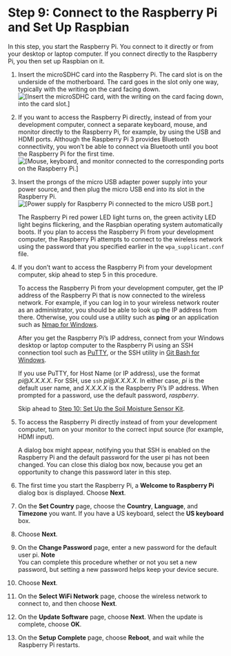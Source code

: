 # Step 9: Connect to the Raspberry Pi and Set Up Raspbian<a name="iot-plant-step9"></a>

In this step, you start the Raspberry Pi\. You connect to it directly or from your desktop or laptop computer\. If you connect directly to the Raspberry Pi, you then set up Raspbian on it\.

1. Insert the microSDHC card into the Raspberry Pi\. The card slot is on the underside of the motherboard\. The card goes in the slot only one way, typically with the writing on the card facing down\.  
![\[Insert the microSDHC card, with the writing on the card facing down, into the card slot.\]](http://docs.aws.amazon.com/iot/latest/developerguide/images/rpi-insert-microsdhc.png)

1. If you want to access the Raspberry Pi directly, instead of from your development computer, connect a separate keyboard, mouse, and monitor directly to the Raspberry Pi, for example, by using the USB and HDMI ports\. Although the Raspberry Pi 3 provides Bluetooth connectivity, you won’t be able to connect via Bluetooth until you boot the Raspberry Pi for the first time\.  
![\[Mouse, keyboard, and monitor connected to the corresponding ports on the Raspberry Pi.\]](http://docs.aws.amazon.com/iot/latest/developerguide/images/rpi-usb-monitor.png)

1. Insert the prongs of the micro USB adapter power supply into your power source, and then plug the micro USB end into its slot in the Raspberry Pi\.  
![\[Power supply for Raspberry Pi connected to the micro USB port.\]](http://docs.aws.amazon.com/iot/latest/developerguide/images/rpi-insert-power.png)

   The Raspberry Pi red power LED light turns on, the green activity LED light begins flickering, and the Raspbian operating system automatically boots\. If you plan to access the Raspberry Pi from your development computer, the Raspberry Pi attempts to connect to the wireless network using the password that you specified earlier in the `wpa_supplicant.conf` file\.

1. If you don’t want to access the Raspberry Pi from your development computer, skip ahead to step 5 in this procedure\.

   To access the Raspberry Pi from your development computer, get the IP address of the Raspberry Pi that is now connected to the wireless network\. For example, if you can log in to your wireless network router as an administrator, you should be able to look up the IP address from there\. Otherwise, you could use a utility such as **ping** or an application such as [Nmap for Windows](https://nmap.org/)\.

   After you get the Raspberry Pi’s IP address, connect from your Windows desktop or laptop computer to the Raspberry Pi using an SSH connection tool such as [PuTTY](https://www.putty.org/), or the SSH utility in [Git Bash for Windows](https://git-scm.com/download/win)\.

   If you use PuTTY, for Host Name \(or IP address\), use the format *pi*@*X\.X\.X\.X*\. For SSH, use `ssh` *pi*@*X\.X\.X\.X*\. In either case, *pi* is the default user name, and *X\.X\.X\.X* is the Raspberry Pi’s IP address\. When prompted for a password, use the default password, *raspberry*\.

   Skip ahead to [Step 10: Set Up the Soil Moisture Sensor Kit](iot-plant-step10.md)\.

1. To access the Raspberry Pi directly instead of from your development computer, turn on your monitor to the correct input source \(for example, HDMI input\)\.

   A dialog box might appear, notifying you that SSH is enabled on the Raspberry Pi and the default password for the user pi has not been changed\. You can close this dialog box now, because you get an opportunity to change this password later in this step\.

1. The first time you start the Raspberry Pi, a **Welcome to Raspberry Pi** dialog box is displayed\. Choose **Next**\.

1. On the **Set Country** page, choose the **Country**, **Language**, and **Timezone** you want\. If you have a US keyboard, select the **US keyboard** box\.

1. Choose **Next**\.

1. On the **Change Password** page, enter a new password for the default user pi\.
**Note**  
You can complete this procedure whether or not you set a new password, but setting a new password helps keep your device secure\.

1. Choose **Next**\.

1. On the **Select WiFi Network** page, choose the wireless network to connect to, and then choose **Next**\.

1. On the **Update Software** page, choose **Next**\. When the update is complete, choose **OK**\.

1. On the **Setup Complete** page, choose **Reboot**, and wait while the Raspberry Pi restarts\.